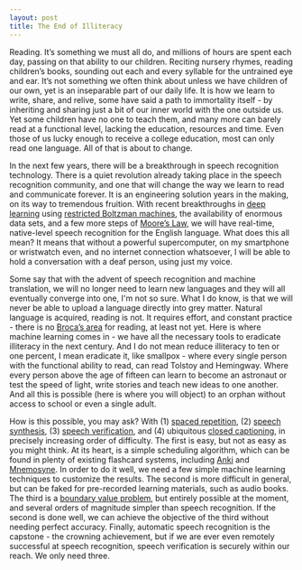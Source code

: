 ```yaml
---
layout: post
title: The End of Illiteracy
---
```


Reading. It’s something we must all do, and millions of hours are spent each day, passing on that ability to our children. Reciting nursery rhymes, reading children’s books, sounding out each and every syllable for the untrained eye and ear. It’s not something we often think about unless we have children of our own, yet is an inseparable part of our daily life. It is how we learn to write, share, and relive, some have said a path to immortality itself - by inheriting and sharing just a bit of our inner world with the one outside us. Yet some children have no one to teach them, and many more can barely read at a functional level, lacking the education, resources and time. Even those of us lucky enough to receive a college education, most can only read one language. All of that is about to change.<br />

In the next few years, there will be a breakthrough in speech recognition technology. There is a quiet revolution already taking place in the speech recognition community, and one that will change the way we learn to read and communicate forever. It is an engineering solution years in the making, on its way to tremendous fruition. With recent breakthroughs in&nbsp;<a href="http://en.wikipedia.org/wiki/Deep_learning">deep learning</a>&nbsp;using&nbsp;<a href="http://en.wikipedia.org/wiki/Restricted_Boltzmann_machine">restricted Boltzman machines</a>, the availability of enormous data sets, and a few more steps of&nbsp;<a href="http://en.wikipedia.org/wiki/Moore%27s_law">Moore’s Law</a>, we will have real-time, native-level speech recognition for the English language. What does this all mean? It means that without a powerful supercomputer, on my smartphone or wristwatch even, and no internet connection whatsoever, I will be able to hold a conversation with a deaf person, using just my voice.<br />

Some say that with the advent of speech recognition and machine translation, we will no longer need to learn new languages and they will all eventually converge into one, I'm not so sure. What I do know, is that we will never be able to upload a language directly into grey matter. Natural language is acquired, reading is not. It requires effort, and constant practice - there is no <a href="http://en.wikipedia.org/wiki/Broca's_area">Broca’s area</a> for reading, at least not yet. Here is where machine learning comes in - we have all the necessary tools to eradicate illiteracy in the next century. And I do not mean reduce illiteracy to ten or one percent, I mean eradicate it, like smallpox - where every single person with the functional ability to read, can read Tolstoy and Hemingway. Where every person above the age of fifteen can learn to become an astronaut or test the speed of light, write stories and teach new ideas to one another. And all this is possible (here is where you will object) to an orphan without access to school or even a single adult.<br />

How is this possible, you may ask? With (1)&nbsp;<a href="http://en.wikipedia.org/wiki/Spaced_repetition">spaced repetition</a>, (2)&nbsp;<a href="http://en.wikipedia.org/wiki/Text-To-Speech">speech synthesis</a>, (3)&nbsp;<a href="http://en.wikipedia.org/wiki/Speech_verification">speech verification</a>, and (4) ubiquitous&nbsp;<a href="http://en.wikipedia.org/wiki/Closed_captioning">closed captioning</a>, in precisely increasing order of difficulty. The first is easy, but not as easy as you might think. At its heart, is a simple scheduling algorithm, which can be found in plenty of existing flashcard systems, including <a href="http://ankisrs.net/">Anki</a>&nbsp;and <a href="http://mnemosyne-proj.org/">Mnemosyne</a>. In order to do it well, we need a few simple machine learning techniques to customize the results. The second is more difficult in general, but can be faked for pre-recorded learning materials, such as audio books. The third is a&nbsp;<a href="http://en.wikipedia.org/wiki/Fuzzy_concept">boundary value problem</a>, but entirely possible at the moment, and several orders of magnitude simpler than speech recognition. If the second is done well, we can achieve the objective of the third without needing perfect accuracy. Finally, automatic speech recognition is the capstone - the crowning achievement, but if we are ever even remotely successful at speech recognition, speech verification is securely within our reach. We only need three.

